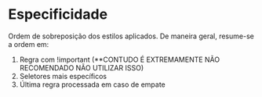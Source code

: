# Especificidade
Ordem de sobreposição dos estilos aplicados. De maneira geral, resume-se a ordem em:
1. Regra com !important (**CONTUDO É EXTREMAMENTE NÃO RECOMENDADO NÃO UTILIZAR ISSO)
2. Seletores mais específicos
3. Última regra processada em caso de empate